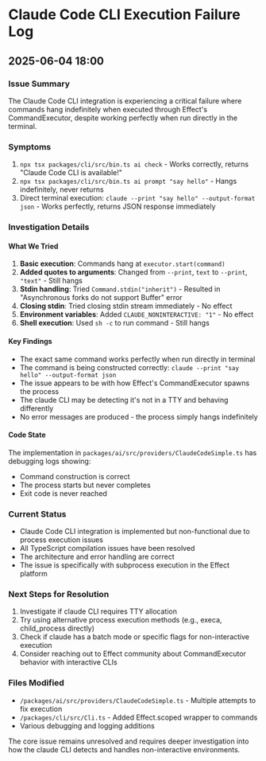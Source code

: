 # Claude Code CLI Execution Failure Log
## 2025-06-04 18:00

### Issue Summary
The Claude Code CLI integration is experiencing a critical failure where commands hang indefinitely when executed through Effect's CommandExecutor, despite working perfectly when run directly in the terminal.

### Symptoms
1. `npx tsx packages/cli/src/bin.ts ai check` - Works correctly, returns "Claude Code CLI is available!"
2. `npx tsx packages/cli/src/bin.ts ai prompt "say hello"` - Hangs indefinitely, never returns
3. Direct terminal execution: `claude --print "say hello" --output-format json` - Works perfectly, returns JSON response immediately

### Investigation Details

#### What We Tried
1. **Basic execution**: Commands hang at `executor.start(command)` 
2. **Added quotes to arguments**: Changed from `--print`, `text` to `--print`, `"text"` - Still hangs
3. **Stdin handling**: Tried `Command.stdin("inherit")` - Resulted in "Asynchronous forks do not support Buffer" error
4. **Closing stdin**: Tried closing stdin stream immediately - No effect
5. **Environment variables**: Added `CLAUDE_NONINTERACTIVE: "1"` - No effect
6. **Shell execution**: Used `sh -c` to run command - Still hangs

#### Key Findings
- The exact same command works perfectly when run directly in terminal
- The command is being constructed correctly: `claude --print "say hello" --output-format json`
- The issue appears to be with how Effect's CommandExecutor spawns the process
- The claude CLI may be detecting it's not in a TTY and behaving differently
- No error messages are produced - the process simply hangs indefinitely

#### Code State
The implementation in `packages/ai/src/providers/ClaudeCodeSimple.ts` has debugging logs showing:
- Command construction is correct
- The process starts but never completes
- Exit code is never reached

### Current Status
- Claude Code CLI integration is implemented but non-functional due to process execution issues
- All TypeScript compilation issues have been resolved
- The architecture and error handling are correct
- The issue is specifically with subprocess execution in the Effect platform

### Next Steps for Resolution
1. Investigate if claude CLI requires TTY allocation
2. Try using alternative process execution methods (e.g., execa, child_process directly)
3. Check if claude has a batch mode or specific flags for non-interactive execution
4. Consider reaching out to Effect community about CommandExecutor behavior with interactive CLIs

### Files Modified
- `/packages/ai/src/providers/ClaudeCodeSimple.ts` - Multiple attempts to fix execution
- `/packages/cli/src/Cli.ts` - Added Effect.scoped wrapper to commands
- Various debugging and logging additions

The core issue remains unresolved and requires deeper investigation into how the claude CLI detects and handles non-interactive environments.